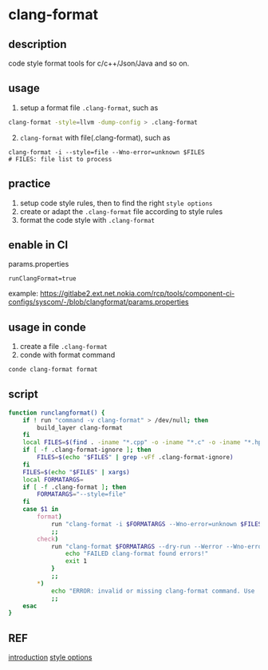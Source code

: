 # clang-format

## description
code style format tools for c/c++/Json/Java and so on.

## usage
1. setup a format file `.clang-format`, such as
```bash
clang-format -style=llvm -dump-config > .clang-format
```
2. `clang-format` with file(.clang-format), such as
```
clang-format -i --style=file --Wno-error=unknown $FILES
# FILES: file list to process
```

## practice
1. setup code style rules, then to find the right `style options`
2. create or adapt the `.clang-format` file according to style rules
3. format the code style with `.clang-format`

## enable in CI
params.properties
```
runClangFormat=true
```
example:
https://gitlabe2.ext.net.nokia.com/rcp/tools/component-ci-configs/syscom/-/blob/clangformat/params.properties

## usage in conde
1. create a file `.clang-format`
2. conde with format command
```bash
conde clang-format format
```

## script
```bash
function runclangformat() {
    if ! run "command -v clang-format" > /dev/null; then
        build_layer clang-format
    fi
    local FILES=$(find . -iname "*.cpp" -o -iname "*.c" -o -iname "*.hpp" -o -iname "*.h" -o -iname "*.proto")
    if [ -f .clang-format-ignore ]; then
        FILES=$(echo "$FILES" | grep -vFf .clang-format-ignore)
    fi
    FILES=$(echo "$FILES" | xargs)
    local FORMATARGS=
    if [ -f .clang-format ]; then
        FORMATARGS="--style=file"
    fi
    case $1 in
        format)
            run "clang-format -i $FORMATARGS --Wno-error=unknown $FILES"
            ;;
        check)
            run "clang-format $FORMATARGS --dry-run --Werror --Wno-error=unknown $FILES" || {
                echo "FAILED clang-format found errors!"
                exit 1
            }
            ;;
        *)
            echo "ERROR: invalid or missing clang-format command. Use 'conde clang-format format' or 'conde clang-format check'"
            ;;
    esac
}
```

## REF
[introduction](https://clang.llvm.org/docs/ClangFormat.html)
[style options](https://clang.llvm.org/docs/ClangFormatStyleOptions.html)
